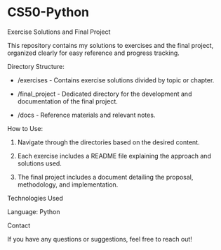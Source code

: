 # CS50-Python

Exercise Solutions and Final Project

This repository contains my solutions to exercises and the final project, organized clearly for easy reference and progress tracking.

Directory Structure:

- /exercises - Contains exercise solutions divided by topic or chapter.
  
- /final_project - Dedicated directory for the development and documentation of the final project.
  
- /docs - Reference materials and relevant notes.

How to Use:

  1. Navigate through the directories based on the desired content.
  
  2. Each exercise includes a README file explaining the approach and solutions used.
  
  3. The final project includes a document detailing the proposal, methodology, and implementation.

Technologies Used

Language: Python 

Contact

If you have any questions or suggestions, feel free to reach out!

